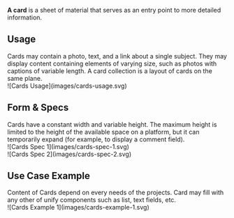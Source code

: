 **A card** is a sheet of material that serves as an entry point to more detailed information.

## Usage
<div data-insert-component="ImageGrid">
  <div class="mb-16">
    Cards may contain a photo, text, and a link about a single subject. They may display content containing elements of varying size, such as photos with captions of variable length. A card collection is a layout of cards on the same plane.
  </div>
  <div class="img-block">
    ![Cards Usage](images/cards-usage.svg)
  </div>
</div>

## Form & Specs

<div data-insert-component="ImageGrid">
  <div class="mb-16">
    Cards have a constant width and variable height. The maximum height is limited to the height of the available space on a platform, but it can temporarily expand (for example, to display a comment field).
  </div>
  <div class="img-block">
    ![Cards Spec 1](images/cards-spec-1.svg)
  </div>
  <div class="img-block">
    ![Cards Spec 2](images/cards-spec-2.svg)
  </div>
</div>

## Use Case Example

<div data-insert-component="ImageGrid">
  <div class="mb-16">
    Content of Cards depend on every needs of the projects. Card may fill with any other of unify components such as list, text fields, etc.
  </div>
  <div class="img-block">
    ![Cards Example 1](images/cards-example-1.svg)
  </div>
  <div>
  </div>
</div>
